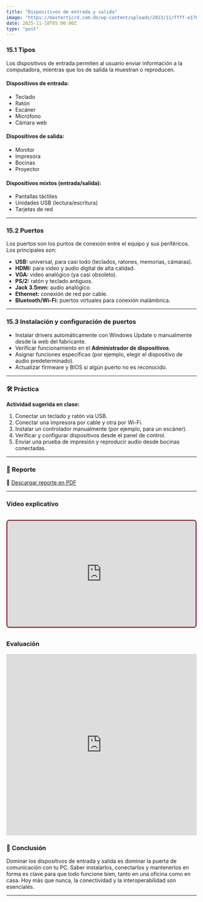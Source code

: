 ```yaml
---
title: "Dispositivos de entrada y salida"
image: "https://masterticrd.com.do/wp-content/uploads/2023/11/ffff-e1700589587611.png"
date: 2025-11-10T05:00:00Z
type: "post"
---
```

### 15.1 Tipos

Los dispositivos de entrada permiten al usuario enviar información a la computadora, mientras que los de salida la muestran o reproducen.

#### Dispositivos de entrada:
- Teclado
- Ratón
- Escáner
- Micrófono
- Cámara web

#### Dispositivos de salida:
- Monitor
- Impresora
- Bocinas
- Proyector

#### Dispositivos mixtos (entrada/salida):
- Pantallas táctiles
- Unidades USB (lectura/escritura)
- Tarjetas de red

---

### 15.2 Puertos

Los puertos son los puntos de conexión entre el equipo y sus periféricos. Los principales son:

- **USB:** universal, para casi todo (teclados, ratones, memorias, cámaras).
- **HDMI:** para video y audio digital de alta calidad.
- **VGA:** video analógico (ya casi obsoleto).
- **PS/2:** ratón y teclado antiguos.
- **Jack 3.5mm:** audio analógico.
- **Ethernet:** conexión de red por cable.
- **Bluetooth/Wi-Fi:** puertos virtuales para conexión inalámbrica.

---

### 15.3 Instalación y configuración de puertos

- Instalar drivers automáticamente con Windows Update o manualmente desde la web del fabricante.
- Verificar funcionamiento en el **Administrador de dispositivos**.
- Asignar funciones específicas (por ejemplo, elegir el dispositivo de audio predeterminado).
- Actualizar firmware y BIOS si algún puerto no es reconocido.

---

### 🛠 Práctica

**Actividad sugerida en clase:**

1. Conectar un teclado y ratón vía USB.
2. Conectar una impresora por cable y otra por Wi-Fi.
3. Instalar un controlador manualmente (por ejemplo, para un escáner).
4. Verificar y configurar dispositivos desde el panel de control.
5. Enviar una prueba de impresión y reproducir audio desde bocinas conectadas.

---
### 📄 Reporte

📎 [Descargar reporte en PDF](./reportes/actualizar_equipo.pdf)

---

### Video explicativo
<div class="video-wrapper">
  <div class="video-container">
    <iframe
      src="https://www.youtube.com/embed/T1abc6Qtzvw"
      frameborder="0"
      allow="accelerometer; autoplay; clipboard-write; encrypted-media; gyroscope; picture-in-picture"
      allowfullscreen
    ></iframe>
  </div>
</div>

<style>
  .video-wrapper {
    max-width: 800px;
    margin: 2rem auto;
    border: 3px solid #8e3b46; 
    border-radius: 0.5rem; 
    overflow: hidden;
    box-shadow: 0 1px 3px rgba(0,0,0,0.1); /* Sombra suave */
  }

  .video-container {
    position: relative;
    padding-bottom: 56.25%; /* Relación 16:9 */
    height: 0;
    overflow: hidden;
  }

  .video-container iframe {
    position: absolute;
    top: 0;
    left: 0;
    width: 100%;
    height: 100%;
  }
</style>


### Evaluación
<iframe width="640px" height="480px" src="https://forms.office.com/Pages/ResponsePage.aspx?id=gsNAcvN36kKVdjcJfbNi0FCkw5CfzlBNhis-3McxiZlUQ1daUTFHR0FSOVlYRTlMQ1AwTjFBN0NVVy4u&embed=true" frameborder="0" marginwidth="0" marginheight="0" style="border: none; max-width:100%; max-height:100vh" allowfullscreen webkitallowfullscreen mozallowfullscreen msallowfullscreen> </iframe>

### 🧾 Conclusión

Dominar los dispositivos de entrada y salida es dominar la puerta de comunicación con tu PC. Saber instalarlos, conectarlos y mantenerlos en forma es clave para que todo funcione bien, tanto en una oficina como en casa. Hoy más que nunca, la conectividad y la interoperabilidad son esenciales.

---